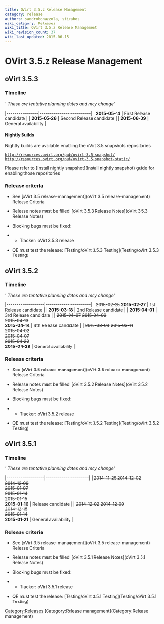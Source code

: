 ```yaml
---
title: OVirt 3.5.z Release Management
category: release
authors: sandrobonazzola, stirabos
wiki_category: Releases
wiki_title: OVirt 3.5.z Release Management
wiki_revision_count: 37
wiki_last_updated: 2015-06-15
---
```


# OVirt 3.5.z Release Management

## oVirt 3.5.3

### Timeline

*' These are tentative planning dates and may change*'

|----------------|--------------------------|
| **2015-05-14** | First Release candidate  |
| **2015-05-26** | Second Release candidate |
| **2015-06-09** | General availability     |

#### Nightly Builds

Nightly builds are available enabling the oVirt 3.5 snapshots repositories

[`http://resources.ovirt.org/pub/ovirt-3.5-snapshot/`](http://resources.ovirt.org/pub/ovirt-3.5-snapshot/)
[`http://resources.ovirt.org/pub/ovirt-3.5-snapshot-static/`](http://resources.ovirt.org/pub/ovirt-3.5-snapshot-static/)

Please refer to [Install nightly snapshot](Install nightly snapshot) guide for enabling those repositories

### Release criteria

*   See [oVirt 3.5 release-management](oVirt 3.5 release-management) Release Criteria
*   Release notes must be filled: [oVirt 3.5.3 Release Notes](oVirt 3.5.3 Release Notes)
*   Blocking bugs must be fixed:
*   - Tracker: oVirt 3.5.3 release

*   QE must test the release: [Testing/oVirt 3.5.3 Testing](Testing/oVirt 3.5.3 Testing)

## oVirt 3.5.2

### Timeline

*' These are tentative planning dates and may change*'

|-------------------|-----------------------|
| <s>2015-02-25</s> 
 **2015-02-27**     | 1st Release candidate |
| **2015-03-18**    | 2nd Release candidate |
| **2015-04-01**    | 3rd Release candidate |
| <s>2015-04-07</s> 
 <s>2015-04-09</s>  
 <s>2015-04-13</s>  
 **2015-04-14**     | 4th Release candidate |
| <s>2015-03-04</s> 
 <s>2015-03-11</s>  
 <s>2015-04-02</s>  
 <s>2015-04-07</s>  
 <s>2015-04-22</s>  
 **2015-04-28**     | General availability  |

### Release criteria

*   See [oVirt 3.5 release-management](oVirt 3.5 release-management) Release Criteria
*   Release notes must be filled: [oVirt 3.5.2 Release Notes](oVirt 3.5.2 Release Notes)
*   Blocking bugs must be fixed:
*   - Tracker: oVirt 3.5.2 release

*   QE must test the release: [Testing/oVirt 3.5.2 Testing](Testing/oVirt 3.5.2 Testing)

## oVirt 3.5.1

### Timeline

*' These are tentative planning dates and may change*'

|-------------------|----------------------|
| <s>2014-11-25</s> 
 <s>2014-12-02</s>  
 <s>2014-12-09</s>  
 <s>2015-01-07</s>  
 <s>2015-01-14</s>  
 <s>2015-01-15</s>  
 **2015-01-16**     | Release candidate    |
| <s>2014-12-02</s> 
 <s>2014-12-09</s>  
 <s>2014-12-15</s>  
 <s>2015-01-14</s>  
 **2015-01-21**     | General availability |

### Release criteria

*   See [oVirt 3.5 release-management](oVirt 3.5 release-management) Release Criteria
*   Release notes must be filled: [oVirt 3.5.1 Release Notes](oVirt 3.5.1 Release Notes)
*   Blocking bugs must be fixed:
*   - Tracker: oVirt 3.5.1 release

*   QE must test the release: [Testing/oVirt 3.5.1 Testing](Testing/oVirt 3.5.1 Testing)

<Category:Releases> [Category:Release management](Category:Release management)
